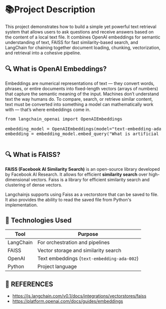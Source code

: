 # 📚Project Description 
This project demonstrates how to build a simple yet powerful text retrieval system that allows users to ask questions and receive answers based on the content of a local text file.
It combines OpenAI embeddings for semantic understanding of text, FAISS for fast similarity-based search, and LangChain for chaining together document loading, chunking, vectorization, and retrieval into a cohesive pipeline.

## 🔍 What is OpenAI Embeddings?
Embeddings are numerical representations of text — they convert words, phrases, or entire documents into fixed-length vectors (arrays of numbers) that capture the semantic meaning of the input.
Machines don’t understand text the way humans do. To compare, search, or retrieve similar content, text must be converted into something a model can mathematically work with — that’s where embeddings come in.
<pre>
from langchain_openai import OpenAIEmbeddings

embedding_model = OpenAIEmbeddings(model="text-embedding-ada-002")
embedding = embedding_model.embed_query("What is artificial intelligence?")

</pre>

## 🔍 What is FAISS?
**FAISS (Facebook AI Similarity Search)** is an open-source library developed by Facebook AI Research. It allows for efficient **similarity search** over high-dimensional vectors. Faiss is a library for efficient similarity search and clustering of dense vectors.

Langchainjs supports using Faiss as a vectorstore that can be saved to file. It also provides the ability to read the saved file from Python's implementation.

## 🧰 Technologies Used

| Tool      | Purpose                                      |
|-----------|----------------------------------------------|
| LangChain | For orchestration and pipelines              |
| FAISS     | Vector storage and similarity search         |
| OpenAI    | Text embeddings (`text-embedding-ada-002`)   |
| Python    | Project language                             |


## 🔗 REFERENCES
- https://js.langchain.com/v0.1/docs/integrations/vectorstores/faiss
- https://platform.openai.com/docs/guides/embeddings
